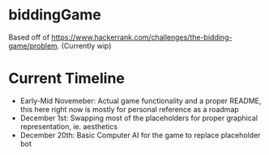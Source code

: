 # biddingGame
Based off of https://www.hackerrank.com/challenges/the-bidding-game/problem. (Currently wip)



# Current Timeline

- Early-Mid Novemeber: Actual game functionality and a proper README, this here right now is mostly for personal reference as a roadmap
- December 1st: Swapping most of the placeholders for proper graphical representation, ie. aesthetics
- December 20th: Basic Computer AI for the game to replace placeholder bot
